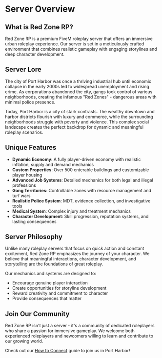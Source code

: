 # Server Overview

## What is Red Zone RP?

Red Zone RP is a premium FiveM roleplay server that offers an immersive urban roleplay experience. Our server is set in a meticulously crafted environment that combines realistic gameplay with engaging storylines and deep character development.

## Server Lore

The city of Port Harbor was once a thriving industrial hub until economic collapse in the early 2000s led to widespread unemployment and rising crime. As corporations abandoned the city, gangs took control of various neighborhoods, creating the infamous "Red Zones" - dangerous areas with minimal police presence.

Today, Port Harbor is a city of stark contrasts. The wealthy downtown and harbor districts flourish with luxury and commerce, while the surrounding neighborhoods struggle with poverty and violence. This complex social landscape creates the perfect backdrop for dynamic and meaningful roleplay scenarios.

## Unique Features

- **Dynamic Economy**: A fully player-driven economy with realistic inflation, supply and demand mechanics
- **Custom Properties**: Over 500 enterable buildings and customizable player housing
- **Advanced Job Systems**: Detailed mechanics for both legal and illegal professions
- **Gang Territories**: Controllable zones with resource management and turf wars
- **Realistic Police System**: MDT, evidence collection, and investigative tools
- **Medical System**: Complex injury and treatment mechanics
- **Character Development**: Skill progression, reputation systems, and lasting consequences

## Server Philosophy

Unlike many roleplay servers that focus on quick action and constant excitement, Red Zone RP emphasizes the journey of your character. We believe that meaningful interactions, character development, and storytelling are the foundations of great roleplay.

Our mechanics and systems are designed to:
- Encourage genuine player interaction
- Create opportunities for storyline development
- Reward creativity and commitment to character
- Provide consequences that matter

## Join Our Community

Red Zone RP isn't just a server - it's a community of dedicated roleplayers who share a passion for immersive gameplay. We welcome both experienced roleplayers and newcomers willing to learn and contribute to our growing world.

Check out our [How to Connect](../technical/how-to-connect.md) guide to join us in Port Harbor! 